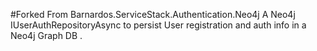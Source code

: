 #Forked From Barnardos.ServiceStack.Authentication.Neo4j
A Neo4j IUserAuthRepositoryAsync to persist User registration and auth info in a Neo4j Graph DB .
